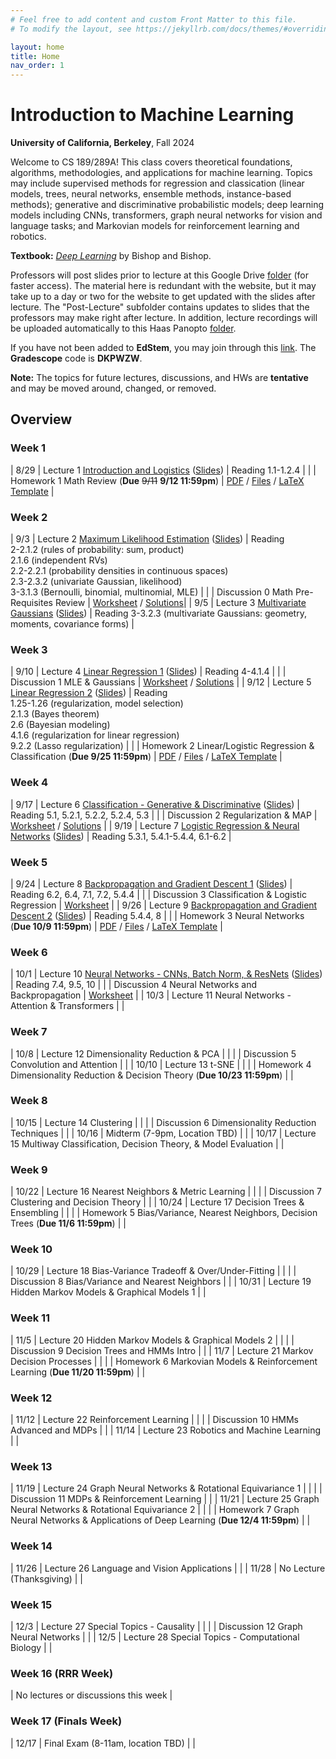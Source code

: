 ```yaml
---
# Feel free to add content and custom Front Matter to this file.
# To modify the layout, see https://jekyllrb.com/docs/themes/#overriding-theme-defaults

layout: home
title: Home
nav_order: 1
---
```


<style type="text/css">
    .label {
        margin-left: 0!important;
    }

    td:first-child {
        min-width: 0;
        width: 4rem;
    }
</style>

# Introduction to Machine Learning

**University of California, Berkeley**, Fall 2024

Welcome to CS 189/289A! This class covers theoretical foundations, algorithms, methodologies, and applications for machine learning. Topics may include supervised methods for regression and classication (linear models, trees, neural networks, ensemble methods, instance-based methods); generative and discriminative probabilistic models; deep learning models including CNNs, transformers, graph neural networks for vision and language tasks; and Markovian models for reinforcement learning and robotics.

**Textbook:** [_Deep Learning_](https://www.bishopbook.com/) by Bishop and Bishop.

Professors will post slides prior to lecture at this Google Drive [folder](https://drive.google.com/drive/folders/1hM6_gb8-cel4-hQ9_sMcm9krwfzmppkU?usp=drive_link) (for faster access). The material here is redundant with the website, but it may take up to a day or two for the website to get updated with the slides after lecture. The "Post-Lecture" subfolder contains updates to slides that the professors may make right after lecture. In addition, lecture recordings will be uploaded automatically to this Haas Panopto [folder](https://berkeley-haas.hosted.panopto.com/Panopto/Pages/Sessions/List.aspx#folderID=%22380bd203-98f7-4a83-946e-b1d401302c37%22).

If you have not been added to **EdStem**, you may join through this [link](https://edstem.org/us/join/RUHntB). The **Gradescope** code is **DKPWZW**.

**Note:** The topics for future lectures, discussions, and HWs are **tentative** and may be moved around, changed, or removed.

## Overview

### Week 1

|  8/29 | <span class="label">Lecture 1</span> [Introduction and Logistics](https://berkeley-haas.hosted.panopto.com/Panopto/Pages/Viewer.aspx?id=2a2b47b1-dc5f-41e4-8258-b1d4013efe89) ([Slides](https://drive.google.com/file/d/1B-ikDeLJy045W0cw4qpP616MQXSRpqQh/view?usp=drive_link)) | <span class="label label-purple">Reading</span>  1.1-1.2.4 |
|  | <span class="label label-yellow">Homework 1</span> Math Review <nobr>(<strong>Due</strong> <s>9/11</s> <strong>9/12 11:59pm</strong>)</nobr>  | [PDF](docs/hw_fa24/hw1.pdf) / [Files](docs/hw_fa24/hw1.zip) / [LaTeX Template](docs/hw_fa24/hw1_template.tex) |


### Week 2

|  9/3 | <span class="label">Lecture 2</span> [Maximum Likelihood Estimation](https://berkeley-haas.hosted.panopto.com/Panopto/Pages/Viewer.aspx?id=78393f71-f7d8-4877-8ae4-b1d4013efedc) ([Slides](https://drive.google.com/file/d/1BsohO4nidHSdP3eZtWmcAN9mAMvID4B2/view?usp=sharing)) | <span class="label label-purple">Reading</span> <br> 2-2.1.2 (rules of probability: sum, product) <br> 2.1.6 (independent RVs) <br> 2.2-2.2.1 (probability densities in continuous spaces) <br> 2.3-2.3.2 (univariate Gaussian, likelihood) <br> 3-3.1.3 (Bernoulli, binomial, multinomial, MLE) |
|  | <span class="label label-green">Discussion 0</span> Math Pre-Requisites Review  | [Worksheet](docs/dis_fa24/dis0.pdf) / [Solutions](docs/dis_fa24/dis0sol.pdf)|
|  9/5 | <span class="label">Lecture 3</span> [Multivariate Gaussians](https://berkeley-haas.hosted.panopto.com/Panopto/Pages/Viewer.aspx?id=eeb87936-eb47-436b-b6e5-b1d4013efefb) ([Slides](https://drive.google.com/file/d/11ozzwYUqyJnHeCxbKE9TL-kgZAyrykN5/view?usp=drive_link)) | <span class="label label-purple">Reading</span> 3-3.2.3 (multivariate Gaussians: geometry, moments, covariance forms) |

### Week 3

|  9/10 | <span class="label">Lecture 4</span> [Linear Regression 1](https://berkeley-haas.hosted.panopto.com/Panopto/Pages/Viewer.aspx?id=0b684900-3ef3-411e-bb68-b1d4013eff13) ([Slides](https://drive.google.com/file/d/14vblwqegBN7BC8-l1sAsRmiEVIu0TFmR/view?usp=drive_link)) | <span class="label label-purple">Reading</span> <nobr>4-4.1.4</nobr> |
|  | <span class="label label-green">Discussion 1</span> MLE & Gaussians  | [Worksheet](docs/dis_fa24/dis1.pdf) / [Solutions](docs/dis_fa24/dis1sol.pdf) |
|  9/12 | <span class="label">Lecture 5</span> [Linear Regression 2](https://berkeley-haas.hosted.panopto.com/Panopto/Pages/Viewer.aspx?id=56e9bd90-5e0c-4333-bbac-b1d4013eff2e) ([Slides](https://drive.google.com/file/d/1S8WxurxGYTv6BZs3LGCHSR-tYkEvV8bC/view?usp=drive_link))  | <span class="label label-purple">Reading</span> <br> 1.25-1.26 (regularization, model selection) <br> 2.1.3 (Bayes theorem) <br> 2.6 (Bayesian modeling) <br> 4.1.6 (regularization for linear regression) <br> 9.2.2 (Lasso regularization) |
|  | <span class="label label-yellow">Homework 2</span> Linear/Logistic Regression & Classification <nobr>(<strong>Due 9/25 11:59pm</strong>)</nobr>  | [PDF](docs/hw_fa24/hw2.pdf) / [Files](docs/hw_fa24/hw2.zip) / [LaTeX Template](docs/hw_fa24/hw2template.tex) |

### Week 4

|  9/17 | <span class="label">Lecture 6</span> [Classification - Generative & Discriminative](https://berkeley-haas.hosted.panopto.com/Panopto/Pages/Viewer.aspx?id=e0e7d595-678f-4064-a105-b1d4013eff4f) ([Slides](https://drive.google.com/file/d/1-g3MKFW9lDqYA9nRz9RbpPaztAFvVszq/view?usp=drive_link)) | <span class="label label-purple">Reading</span> 5.1, 5.2.1, 5.2.2, 5.2.4, 5.3 |
| | <span class="label label-green">Discussion 2</span> Regularization & MAP  | [Worksheet](docs/dis_fa24/dis2.pdf) / [Solutions](docs/dis_fa24/dis2sol.pdf) |
|  9/19 | <span class="label">Lecture 7</span> [Logistic Regression & Neural Networks](https://berkeley-haas.hosted.panopto.com/Panopto/Pages/Viewer.aspx?id=a245360c-f0f3-4b7d-bd8d-b1d4013eff6c) ([Slides](https://drive.google.com/file/d/1MSqZtGFwyzRe6RD-MNKDIrfYvORK1TvO/view?usp=drive_link))  | <span class="label label-purple">Reading</span> 5.3.1, 5.4.1-5.4.4, 6.1-6.2 |

### Week 5

|  9/24 | <span class="label">Lecture 8</span> [Backpropagation and Gradient Descent 1](https://berkeley-haas.hosted.panopto.com/Panopto/Pages/Viewer.aspx?id=27000014-6252-4b89-a499-b1d4013eff92) ([Slides](https://drive.google.com/file/d/1vfk8jqrsUay0J9IB-IPMnHwOp3IOZSnd/view?usp=drive_link))  | <span class="label label-purple">Reading</span> 6.2, 6.4, 7.1, 7.2, 5.4.4 |
|  | <span class="label label-green">Discussion 3</span> Classification & Logistic Regression  | [Worksheet](docs/dis_fa24/dis3.pdf) |
|  9/26 | <span class="label">Lecture 9</span> [Backpropagation and Gradient Descent 2](https://berkeley-haas.hosted.panopto.com/Panopto/Pages/Viewer.aspx?id=9ac17588-cef2-45f7-acd5-b1d4013effaf) ([Slides](https://drive.google.com/file/d/17tf2EgsyLHTAus6azWdTRSZH4cNkd2-4/view?usp=sharing))  | <span class="label label-purple">Reading</span> 5.4.4, 8 |
|  | <span class="label label-yellow">Homework 3</span> Neural Networks <nobr>(<strong>Due 10/9 11:59pm</strong>)</nobr>  | [PDF](docs/hw_fa24/hw3.pdf) / [Files](docs/hw_fa24/hw3.zip) / [LaTeX Template](docs/hw_fa24/hw3template.tex) |

### Week 6

|  10/1 | <span class="label">Lecture 10</span> [Neural Networks - CNNs, Batch Norm, & ResNets](https://berkeley-haas.hosted.panopto.com/Panopto/Pages/Viewer.aspx?id=90e02259-b095-494f-a363-b1d4013effc7) ([Slides](https://drive.google.com/file/d/1KVk_pfkzSkofNzwDo3kTLQosWOD9Y1gg/view?usp=drive_link)) | <span class="label label-purple">Reading</span> 7.4, 9.5, 10 |
|  | <span class="label label-green">Discussion 4</span> Neural Networks and Backpropagation  | [Worksheet](docs/dis_fa24/dis4.pdf) |
|  10/3 | <span class="label">Lecture 11</span> Neural Networks - Attention & Transformers  |  |

### Week 7

|  10/8 | <span class="label">Lecture 12</span> Dimensionality Reduction & PCA  |  |
|  | <span class="label label-green">Discussion 5</span> Convolution and Attention  |  |
|  10/10 | <span class="label">Lecture 13</span> t-SNE  |  |
|  | <span class="label label-yellow">Homework 4</span> Dimensionality Reduction & Decision Theory <nobr>(<strong>Due 10/23 11:59pm</strong>)</nobr>  |  |

### Week 8

|  10/15 | <span class="label">Lecture 14</span> Clustering  |  |
|  | <span class="label label-green">Discussion 6</span> Dimensionality Reduction Techniques  |  |
|  10/16 | <span class="label label-red">Midterm</span> (7-9pm, Location TBD)  |  |
|  10/17 | <span class="label">Lecture 15</span> Multiway Classification, Decision Theory, & Model Evaluation  |  |

### Week 9

|  10/22 | <span class="label">Lecture 16</span> Nearest Neighbors & Metric Learning |  |
|  | <span class="label label-green">Discussion 7</span> Clustering and Decision Theory  |  |
|  10/24 | <span class="label">Lecture 17</span> Decision Trees & Ensembling |  |
|  | <span class="label label-yellow">Homework 5</span> Bias/Variance, Nearest Neighbors, Decision Trees <nobr>(<strong>Due 11/6 11:59pm</strong>)</nobr>  |  |

### Week 10

|  10/29 | <span class="label">Lecture 18</span> Bias-Variance Tradeoff & Over/Under-Fitting |  |
|  | <span class="label label-green">Discussion 8</span> Bias/Variance and Nearest Neighbors  |  |
|  10/31 | <span class="label">Lecture 19</span> Hidden Markov Models & Graphical Models 1  |  |

### Week 11

|  11/5 | <span class="label">Lecture 20</span> Hidden Markov Models & Graphical Models 2  |  |
|  | <span class="label label-green">Discussion 9</span> Decision Trees and HMMs Intro  |  |
|  11/7 | <span class="label">Lecture 21</span> Markov Decision Processes  |  |
|  | <span class="label label-yellow">Homework 6</span> Markovian Models & Reinforcement Learning <nobr>(<strong>Due 11/20 11:59pm</strong>)</nobr>  |  |

### Week 12

|  11/12 | <span class="label">Lecture 22</span> Reinforcement Learning  |  |
|  | <span class="label label-green">Discussion 10</span> HMMs Advanced and MDPs  |  |
|  11/14 | <span class="label">Lecture 23</span> Robotics and Machine Learning  |  |

### Week 13

|  11/19 | <span class="label">Lecture 24</span> Graph Neural Networks & Rotational Equivariance 1  |  |
|  | <span class="label label-green">Discussion 11</span> MDPs & Reinforcement Learning |  |
|  11/21 | <span class="label">Lecture 25</span> Graph Neural Networks & Rotational Equivariance 2 |  |
|  | <span class="label label-yellow">Homework 7</span> Graph Neural Networks & Applications of Deep Learning <nobr>(<strong>Due 12/4 11:59pm</strong>)</nobr>  |  |

### Week 14

|  11/26 | <span class="label">Lecture 26</span> Language and Vision Applications |  |
|  11/28 | No Lecture (Thanksgiving)  |  |

### Week 15

|  12/3 | <span class="label">Lecture 27</span> Special Topics - Causality  |  |
|   | <span class="label label-green">Discussion 12</span> Graph Neural Networks  |  |
|  12/5 | <span class="label">Lecture 28</span> Special Topics - Computational Biology |  |

### Week 16 (RRR Week)

|  No lectures or discussions this week  |

### Week 17 (Finals Week)

|  12/17 | <span class="label label-red">Final Exam</span> (8-11am, location TBD) |  |
